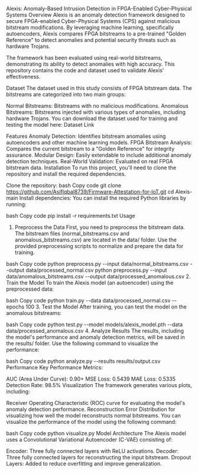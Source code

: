 Alexis: Anomaly-Based Intrusion Detection in FPGA-Enabled Cyber-Physical Systems
Overview
Alexis is an anomaly detection framework designed to secure FPGA-enabled Cyber-Physical Systems (CPS) against malicious bitstream modifications. By leveraging machine learning, specifically autoencoders, Alexis compares FPGA bitstreams to a pre-trained "Golden Reference" to detect anomalies and potential security threats such as hardware Trojans.

The framework has been evaluated using real-world bitstreams, demonstrating its ability to detect anomalies with high accuracy. This repository contains the code and dataset used to validate Alexis' effectiveness.

Dataset
The dataset used in this study consists of FPGA bitstream data. The bitstreams are categorized into two main groups:

Normal Bitstreams: Bitstreams with no malicious modifications.
Anomalous Bitstreams: Bitstreams injected with various types of anomalies, including hardware Trojans.
You can download the dataset used for training and testing the model here: Dataset Link

Features
Anomaly Detection: Identifies bitstream anomalies using autoencoders and other machine learning models.
FPGA Bitstream Analysis: Compares the current bitstream to a "Golden Reference" for integrity assurance.
Modular Design: Easily extendable to include additional anomaly detection techniques.
Real-World Validation: Evaluated on real FPGA bitstream data.
Installation
To run this project, you'll need to clone the repository and install the required dependencies.

Clone the repository:
bash
Copy code
git clone https://github.com/AsifIqbal8739/Firmware-Attestation-for-IoT.git
cd Alexis-main
Install dependencies:
You can install the required Python libraries by running:

bash
Copy code
pip install -r requirements.txt
Usage
1. Preprocess the Data
First, you need to preprocess the bitstream data. The bitstream files (normal_bitstreams.csv and anomalous_bitstreams.csv) are located in the data/ folder. Use the provided preprocessing scripts to normalize and prepare the data for training.

bash
Copy code
python preprocess.py --input data/normal_bitstreams.csv --output data/processed_normal.csv
python preprocess.py --input data/anomalous_bitstreams.csv --output data/processed_anomalous.csv
2. Train the Model
To train the Alexis model (an autoencoder) using the preprocessed data:

bash
Copy code
python train.py --data data/processed_normal.csv --epochs 100
3. Test the Model
After training, you can test the model on the anomalous bitstreams:

bash
Copy code
python test.py --model models/alexis_model.pth --data data/processed_anomalous.csv
4. Analyze Results
The results, including the model's performance and anomaly detection metrics, will be saved in the results/ folder. Use the following command to visualize the performance:

bash
Copy code
python analyze.py --results results/output.csv
Performance
Key Performance Metrics:

AUC (Area Under Curve): 0.90+
MSE Loss: 0.5439
MAE Loss: 0.5335
Detection Rate: 98.5%
Visualization
The framework generates various plots, including:

Receiver Operating Characteristic (ROC) curve for evaluating the model's anomaly detection performance.
Reconstruction Error Distribution for visualizing how well the model reconstructs normal bitstreams.
You can visualize the performance of the model using the following command:

bash
Copy code
python visualize.py
Model Architecture
The Alexis model uses a Convolutional Variational Autoencoder (C-VAE) consisting of:

Encoder: Three fully connected layers with ReLU activations.
Decoder: Three fully connected layers for reconstructing the input bitstream.
Dropout Layers: Added to reduce overfitting and improve generalization.
